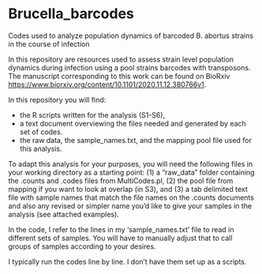 # Brucella_barcodes
Codes used to analyze population dynamics of barcoded B. abortus strains in the course of infection

In this repository are resources used to assess strain level population dynamics during infection using a pool strains barcodes with transposons.  The manuscript corresponding to this work can be found on BioRxiv https://www.biorxiv.org/content/10.1101/2020.11.12.380766v1.

In this repository you will find: 
- the R scripts written for the analysis (S1-S6), 
- a text document overviewing the files needed and generated by each set of codes.  
- the raw data, the sample_names.txt, and the mapping pool file used for this analysis.  

To adapt this analysis for your purposes, you will need the following files in your working directory as a starting point:
(1) a “raw_data” folder containing the .counts and .codes files from MultiCodes.pl, 
(2) the pool file from mapping if you want to look at overlap (in S3), and 
(3) a tab delimited text file with sample names that match the file names on the .counts documents and also any revised or simpler name you’d like to give your samples in the analysis (see attached examples).  

In the code, I refer to the lines in my ‘sample_names.txt’ file to read in different sets of samples.  You will have to manually adjust that to call groups of samples according to your desires.

I typically run the codes line by line.  I don’t have them set up as a scripts. 
